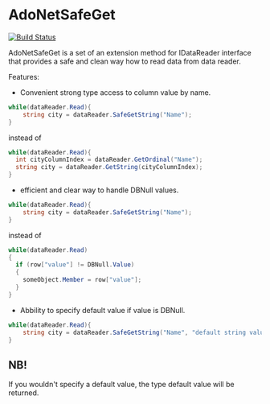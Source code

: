 # AdoNetSafeGet

[![Build Status](https://dev.azure.com/arturstylus/AdoNetSafeGet/_apis/build/status/ArturLavrov.AdoNetSafeGet?branchName=master)](https://dev.azure.com/arturstylus/AdoNetSafeGet/_build/latest?definitionId=2&branchName=master)

AdoNetSafeGet is a set of an extension method for IDataReader interface that provides a safe and clean way how to read data from data reader.

Features:
- Convenient strong type access to column value by name.
  
```C#
while(dataReader.Read){
    string city = dataReader.SafeGetString("Name");
}
```
instead of
  ```C#
while(dataReader.Read){
    int cityColumnIndex = dataReader.GetOrdinal("Name"); 
    string city = dataReader.GetString(cityColumnIndex);
}
```
  - efficient and clear way to handle DBNull values.
```C#
while(dataReader.Read){
    string city = dataReader.SafeGetString("Name");
}
```
instead of
  ```C#
while(dataReader.Read)
{
    if (row["value"] != DBNull.Value)
    {
      someObject.Member = row["value"];
    }
}
```
  - Abbility to specify default value if value is DBNull.
```C#
while(dataReader.Read){
    string city = dataReader.SafeGetString("Name", "default string value");
}
```
## NB!
If you wouldn't specify a default value, the type default value will be returned.
